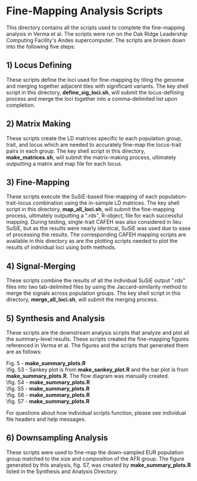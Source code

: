 # Fine-Mapping Analysis Scripts

This directory contains all the scripts used to complete the fine-mapping analysis in Verma et al. The scripts were run on the Oak Ridge Leadership Computing Facility's Andes supercomputer. The scripts are broken down into the following five steps:

## 1) Locus Defining ##
These scripts define the loci used for fine-mapping by tiling the genome and merging together adjacent tiles with significant variants. The key shell script in this directory, **define_sig_loci.sh**, will submit the locus-defining process and merge the loci together into a comma-delimited list upon completion.

## 2) Matrix Making ##
These scripts create the LD matrices specific to each population group, trait, and locus which are needed to accurately fine-map the locus-trait pairs in each group. The key shell script in this directory, **make_matrices.sh**, will submit the matrix-making process, ultimately outputting a matrix and map file for each locus.

## 3) Fine-Mapping ##
These scripts execute the SuSiE-based fine-mapping of each population-trait-locus combination using the in-sample LD matrices. The key shell script in this directory, **map_all_loci.sh**, will submit the fine-mapping process, ultimately outputting a ".rds", R-object, file for each successful mapping. During testing, single-trait CAFEH was also considered in lieu SuSiE, but as the results were nearly identical, SuSiE was used due to ease of processing the results. The corresponding CAFEH mapping scripts are available in this directory as are the plotting scripts needed to plot the results of individual loci using both methods.  

## 4) Signal-Merging ##
These scripts combine the results of all the individual SuSiE output ".rds" files into two tab-delimited files by using the Jaccard-similarity method to merge the signals across population groups. The key shell script in this directory, **merge_all_loci.sh**, will submit the merging process. 

## 5) Synthesis and Analysis ##
These scripts are the downstream analysis scripts that analyze and plot all the summary-level results. These scripts created the fine-mapping figures referenced in Verma et al. The figures and the scripts that generated them are as follows:

Fig. 5 - **make_summary_plots.R**  
\fig. S3 - Sankey plot is from **make_sankey_plot.R** and the bar plot is from **make_summary_plots.R**. The flow diagram was manually created.  
\fig. S4 - **make_summary_plots.R**  
\fig. S5 - **make_summary_plots.R**  
\fig. S6 - **make_summary_plots.R**  
\fig. S7 - **make_summary_plots.R**  

For questions about how individual scripts function, please see individual file headers and help messages.

## 6) Downsampling Analysis ##
These scripts were used to fine-map the down-sampled EUR population group matched to the size and composition of the AFR group. The figure generated by this analysis, fig. S7, was created by **make_summary_plots.R** listed in the Synthesis and Analysis Directory.
